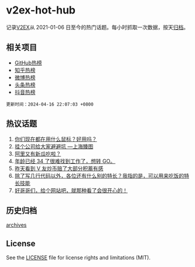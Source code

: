 # v2ex-hot-hub

 记录[V2EX](https://www.v2ex.com/)从 2021-01-06 日至今的热门话题。每小时抓取一次数据，按天[归档](archives)。
 
 ## 相关项目

- [GitHub热榜](https://github.com/snaildev/github-hot-hub)
- [知乎热榜](https://github.com/snaildev/zhihu-hot-hub)
- [微博热榜](https://github.com/snaildev/weibo-hot-hub)
- [头条热榜](https://github.com/snaildev/toutiao-hot-hub)
- [抖音热榜](https://github.com/snaildev/douyin-hot-hub)


 `更新时间：2024-04-16 22:07:03 +0800`

## 热议话题

1. [你们现在都在用什么鼠标？好用吗？](https://www.v2ex.com/t/1032790)
1. [挂个公司给大家避避坑 —上海臻图](https://www.v2ex.com/t/1032778)
1. [阿里又有新瓜吃啦？](https://www.v2ex.com/t/1032830)
1. [年龄已经 34 了很难找到工作了，想转 GO。](https://www.v2ex.com/t/1032851)
1. [昨天看到 V 友炒币赔了大部分积蓄有感](https://www.v2ex.com/t/1032819)
1. [除了写几行代码以外，各位还有什么别的特长？我指的是，可以用来吃饭的特长技能](https://www.v2ex.com/t/1032777)
1. [好哥哥们，给个网站吧，就那种看了会很开心的！](https://www.v2ex.com/t/1032821)

## 历史归档

[archives](archives)

## License

See the [LICENSE](LICENSE) file for license rights and limitations (MIT).
